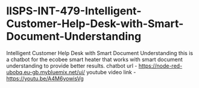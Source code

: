 # llSPS-INT-479-Intelligent-Customer-Help-Desk-with-Smart-Document-Understanding
Intelligent Customer Help Desk with Smart Document Understanding
this is a chatbot for the ecobee smart heater that works with smart document understanding to provide better results.
chatbot url - https://node-red-ubobq.eu-gb.mybluemix.net/ui/
youtube video link - https://youtu.be/A4M6yowisVg
